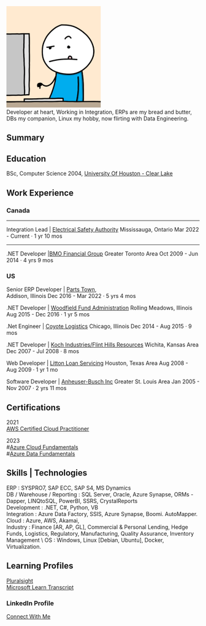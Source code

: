 ![Jaffery](/assets/img/measureoncecuttwice.png) \
Developer at heart, Working in Integration, ERPs are my bread and butter, DBs my companion, Linux my hobby, now flirting with Data Engineering.

## Summary

## Education 

BSc, Computer Science 2004, 
[University Of Houston - Clear Lake](https://www.uhcl.edu/)

## Work Experience

### Canada

* * *
 Integration Lead | [Electrical Safety Authority](https://esasafe.com/)
 Mississauga, Ontario
 Mar 2022 - Current · 1 yr 10 mos
* * *

.NET Developer |[BMO Financial Group](https://www.bmo.com)
Greater Toronto Area
Oct 2009 - Jun 2014 · 4 yrs 9 mos


### US

Senior ERP Developer | [Parts Town](https://www.partstown.com),  
Addison, Illinois
Dec 2016 - Mar 2022 · 5 yrs 4 mos

.NET Developer | [Woodfield Fund Administration](https://www.linkedin.com/company/woodfield-fund-administration-llc/) 
Rolling Meadows, Illinois
Aug 2015 - Dec 2016 · 1 yr 5 mos

.Net Engineer | [Coyote Logistics](https://coyote.com/) 
Chicago, Illinois
Dec 2014 - Aug 2015 · 9 mos

.NET Developer | [Koch Industries/Flint Hills Resources](https://www.kochind.com/companies/flint-hills-resources)
Wichita, Kansas Area
Dec 2007 - Jul 2008 · 8 mos

Web Developer | [Litton Loan Servicing](https://www.linkedin.com/company/litton)
Houston, Texas Area
Aug 2008 - Aug 2009 · 1 yr 1 mo

Software Developer | [Anheuser-Busch Inc](https://www.anheuser-busch.com/)
Greater St. Louis Area
Jan 2005 - Nov 2007 · 2 yrs 11 mos






## Certifications
2021 \
[AWS Certified Cloud Practitioner](https://www.credly.com/badges/f0a6ac0b-a90f-46e3-8fe5-2030c56ff1b6/public_url) 

2023 \
#[Azure Cloud Fundamentals](https://learn.microsoft.com/api/credentials/share/en-us/MohammadJaffery/52BE4EE887DDB2E3?sharingId=82982689EA7A035E) \
#[Azure Data Fundamentals](https://learn.microsoft.com/api/credentials/share/en-us/MohammadJaffery/FB8AEFB98B39C9B2?sharingId=82982689EA7A035E)

## Skills | Technologies

ERP : SYSPRO7, SAP ECC, SAP S4, MS Dynamics \
DB / Warehouse / Reporting : SQL Server, Oracle, Azure Synapse, ORMs - Dapper, LINQtoSQL, PowerBI, SSRS, CrystalReports \
Development : .NET, C#, Python, VB \
Integration : Azure Data Factory, SSIS, Azure Synapse, Boomi. AutoMapper. \
Cloud : Azure, AWS, Akamai, \
Industry : Finance [AR, AP, GL], Commercial & Personal Lending, Hedge Funds, Logistics, Regulatory, Manufacturing, Quality Assurance, Inventory Management \ 
OS : Windows, Linux [Debian, Ubuntu], Docker, Virtualization.

## Learning Profiles
[Pluralsight](https://app.pluralsight.com/profile/jafferymm) \
[Microsoft Learn Transcript](https://learn.microsoft.com/en-us/users/mohammadjaffery/transcript/vpj0oigo28rg04e)

### LinkedIn Profile
[Connect With Me](http://www.linkedin.com/in/jafferymm)


